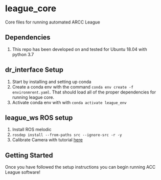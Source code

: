 # league_core
Core files for running automated ARCC League

## Dependencies
1. This repo has been developed on and tested for Ubuntu 18.04 with python 3.7

## dr_interface Setup 
1. Start by installing and setting up conda
2. Create a conda env with the command `conda env create -f environmrent.yaml`. That should load all of the proper dependencies for running league core.
3. Activate conda env with with `conda activate league_env` 

## league_ws ROS setup
1. Install ROS melodic
2. `rosdep install --from-paths src --ignore-src -r -y`
3. Calibrate Camera with tutorial [here]("http://wiki.ros.org/camera_calibration/Tutorials/MonocularCalibration")

## Getting Started
Once you have followed the setup instructions you can begin running ACC League software!